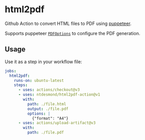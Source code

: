 # html2pdf

Github Action to convert HTML files to PDF using [puppeteer](https://github.com/puppeteer/puppeteer).

Supports puppeteer [`PDFOptions`](https://github.com/puppeteer/puppeteer/blob/471e291e052686988b850995a9412c19a82de503/docs/api/puppeteer.pdfoptions.md) to configure the PDF generation.

## Usage

Use it as a step in your workflow file:

```yaml
jobs:
  html2pdf:
    runs-on: ubuntu-latest
    steps:
      - uses: actions/checkout@v3
      - uses: ntdesmond/html2pdf-action@v1
        with:
          path: ./file.html
          output: ./file.pdf
          options: |
            {"format": "A4"}
      - uses: actions/upload-artifact@v3
        with:
          path: ./file.pdf
```
